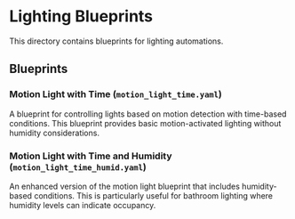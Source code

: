 # Lighting Blueprints

This directory contains blueprints for lighting automations.

## Blueprints

### Motion Light with Time (`motion_light_time.yaml`)
A blueprint for controlling lights based on motion detection with time-based conditions. This blueprint provides basic motion-activated lighting without humidity considerations.

### Motion Light with Time and Humidity (`motion_light_time_humid.yaml`)
An enhanced version of the motion light blueprint that includes humidity-based conditions. This is particularly useful for bathroom lighting where humidity levels can indicate occupancy. 